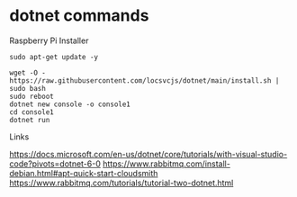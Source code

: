 # dotnet commands

Raspberry Pi Installer

```console
sudo apt-get update -y

wget -O - https://raw.githubusercontent.com/locsvcjs/dotnet/main/install.sh | sudo bash
sudo reboot
dotnet new console -o console1
cd console1
dotnet run
```
Links

https://docs.microsoft.com/en-us/dotnet/core/tutorials/with-visual-studio-code?pivots=dotnet-6-0
https://www.rabbitmq.com/install-debian.html#apt-quick-start-cloudsmith
https://www.rabbitmq.com/tutorials/tutorial-two-dotnet.html
